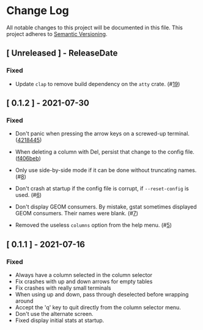# Change Log

All notable changes to this project will be documented in this file.
This project adheres to [Semantic Versioning](http://semver.org/).

## [ Unreleased ] - ReleaseDate

### Fixed

- Update `clap` to remove build dependency on the `atty` crate.
  (#[19](https://github.com/asomers/gstat-rs/pull/19))

## [ 0.1.2 ] - 2021-07-30

### Fixed

- Don't panic when pressing the arrow keys on a screwed-up terminal.
  ([4218445](https://github.com/asomers/gstat-rs/commit/4218445d63cc864d315bbd5ece15a75457213822))

- When deleting a column with Del, persist that change to the config file.
  ([f406beb](https://github.com/asomers/gstat-rs/commit/f406beb5c8ad6160ded471e2658af22aedb5552d))

- Only use side-by-side mode if it can be done without truncating names.
  (#[8](https://github.com/asomers/gstat-rs/pull/8))

- Don't crash at startup if the config file is corrupt, if `--reset-config` is
  used.
  (#[6](https://github.com/asomers/gstat-rs/pull/6))

- Don't display GEOM consumers.  By mistake, gstat sometimes displayed GEOM
  consumers.  Their names were blank.
  (#[7](https://github.com/asomers/gstat-rs/pull/7))

- Removed the useless `columns` option from the help menu.
  (#[5](https://github.com/asomers/gstat-rs/pull/5))

## [ 0.1.1 ] - 2021-07-16

### Fixed

- Always have a column selected in the column selector
- Fix crashes with up and down arrows for empty tables
- Fix crashes with really small terminals
- When using up and down, pass through deselected before wrapping around
- Accept the 'q' key to quit directly from the column selector menu.
- Don't use the alternate screen.
- Fixed display initial stats at startup.
